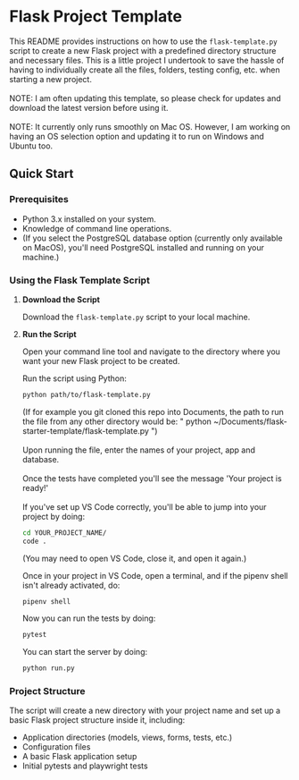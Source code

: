 # Flask Project Template

This README provides instructions on how to use the `flask-template.py` script to create a new Flask project with a predefined directory structure and necessary files. This is a little project I undertook to save the hassle of having to individually create all the files, folders, testing config, etc. when starting a new project.
<br><br>NOTE: I am often updating this template, so please check for updates and download the latest version before using it.
<br><br>NOTE: It currently only runs smoothly on Mac OS. However, I am working on having an OS selection option and updating it to run on Windows and Ubuntu too.

## Quick Start

### Prerequisites

- Python 3.x installed on your system.
- Knowledge of command line operations.
- (If you select the PostgreSQL database option (currently only available on MacOS), you'll need PostgreSQL installed and running on your machine.)

### Using the Flask Template Script


1. **Download the Script**

    Download the `flask-template.py` script to your local machine.


2. **Run the Script**

    Open your command line tool and navigate to the directory where you want your new Flask project to be created.

    Run the script using Python:

    ```bash
    python path/to/flask-template.py
    ```
    (If for example you git cloned this repo into Documents, the path to run the file from any other directory would be: " python ~/Documents/flask-starter-template/flask-template.py ")
    <br><br>Upon running the file, enter the names of your project, app and database.
    <br><br>Once the tests have completed you'll see the message 'Your project is ready!'
    <br><br>If you've set up VS Code correctly, you'll be able to jump into your project by doing:

    ```bash
    cd YOUR_PROJECT_NAME/
    code .
    ```
    (You may need to open VS Code, close it, and open it again.)

    Once in your project in VS Code, open a terminal, and if the pipenv shell isn't already activated, do:
    ```bash
    pipenv shell
    ```

    Now you can run the tests by doing:
    ```bash
    pytest
    ```

    You can start the server by doing:
    ```bash
    python run.py
    ```

### Project Structure

The script will create a new directory with your project name and set up a basic Flask project structure inside it, including:

- Application directories (models, views, forms, tests, etc.)
- Configuration files
- A basic Flask application setup
- Initial pytests and playwright tests
